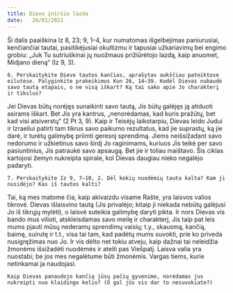 ```yaml
---
title: Dievo įniršio lazda 
date:   26/01/2021
---
```


Ši dalis paaiškina Iz 8, 23; 9, 1–4, kur numatomas išgelbėjimas paniurusiai, kenčiančiai tautai, pasitikėjusiai okultizmu ir tapusiai užkariavimų bei engimo grobiu: „Juk Tu sutriuškinai jų nuožmaus prižiūrėtojo lazdą, kaip anuomet, Midjano dieną“ (Iz 9, 3).

`6. Perskaitykite Dievo tautos kančias, aprašytas aukščiau pateiktose eilutėse. Palyginkite prakeikimus Kun 26, 14–39. Kodėl Dievas nubaudė savo tautą etapais, o ne visą iškart? Ką tai sako apie Jo charakterį ir tikslus?`

Jei Dievas būtų norėjęs sunaikinti savo tautą, Jis būtų galėjęs ją atiduoti asirams iškart. Bet Jis yra kantrus, „nenorėdamas, kad kuris pražūtų, bet kad visi atsiverstų“ (2 Pt 3, 9). Kaip ir Teisėjų laikotarpiu, Dievas leido Judui ir Izraeliui patirti tam tikrus savo paikumo rezultatus, kad jie suprastų, ką jie darė, ir turėtų galimybę priimti geresnį sprendimą. Jiems neišsižadant savo nedorumo ir užkietinus savo širdį Jo raginimams, kuriuos Jis teikė per savo pasiuntinius, Jis patraukė savo apsaugą. Bet jie ir toliau maištavo. Šis ciklas kartojosi žemyn nukreipta spirale, kol Dievas daugiau nieko negalėjo padaryti.

`7. Perskaitykite Iz 9, 7–10, 2. Dėl kokių nuodėmių tauta kalta? Kam ji nusidėjo? Kas iš tautos kalti?`
														
Tai, ką mes matome čia, kaip akivaizdu visame Rašte, yra laisvos valios tikrovė. Dievas išlaisvino tautą (Jis privalėjo; kitaip ji niekada nebūtų galėjusi Jo iš tikrųjų mylėti), o laisvė suteikia galimybę daryti pikta. Ir nors Dievas vis bando mus vilioti, atskleisdamas savo meilę ir charakterį, Jis taip pat leis mums pjauti mūsų nederamų sprendimų vaisių; t.y., skausmą, kančią, baimę, suirutę ir t.t., visa tai tam, kad padėtų mums suvokti, prie ko priveda nusigręžimas nuo Jo. Ir vis dėlto net tokiu atveju, kaip dažnai tai neleidžia žmonėms išsižadėti nuodėmės ir ateiti pas Viešpatį. Laisva valia yra nuostabi; be jos mes negalėtume būti žmonėmis. Vargas tiems, kurie netinkamai ja naudojasi.

`Kaip Dievas panaudojo kančią jūsų pačių gyvenime, norėdamas jus nukreipti nuo klaidingo kelio? (O gal jūs vis dar to nesuvokiate?)`
